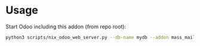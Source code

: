 # Usage

Start Odoo including this addon (from repo root):

```bash
python3 scripts/nix_odoo_web_server.py --db-name mydb --addon mass_mailing_crm
```
